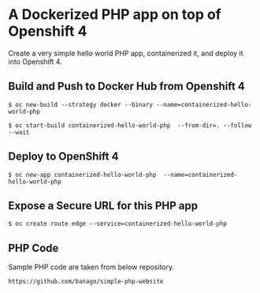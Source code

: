 # A Dockerized PHP app on top of Openshift 4

Create a very simple hello world PHP app, containerized it, and deploy it into Openshift 4.

## Build and Push to Docker Hub from Openshift 4
```
$ oc new-build --strategy docker --binary --name=containerized-hello-world-php 

$ oc start-build containerized-hello-world-php  --from-dir=. --follow --wait
```

## Deploy to OpenShift 4
```
$ oc new-app containerized-hello-world-php  --name=containerized-hello-world-php 
```

## Expose a Secure URL for this PHP app
```
$ oc create route edge --service=containerized-hello-world-php 
```

## PHP Code
Sample PHP code are taken from below repository.
```
https://github.com/banago/simple-php-website
```